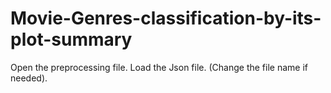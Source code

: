 # Movie-Genres-classification-by-its-plot-summary

Open the preprocessing file. 
Load the Json file. (Change the file name if needed). 
